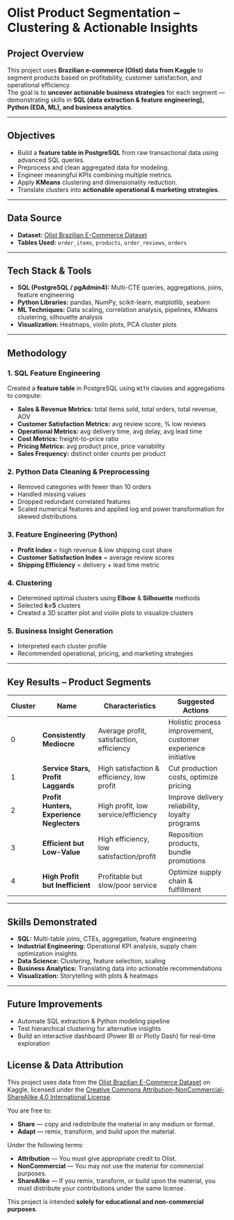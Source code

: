# Olist Product Segmentation – Clustering & Actionable Insights

## Project Overview
This project uses **Brazilian e-commerce (Olist) data from Kaggle** to segment products based on profitability, customer satisfaction, and operational efficiency.  
The goal is to **uncover actionable business strategies** for each segment — demonstrating skills in **SQL (data extraction & feature engineering), Python (EDA, ML), and business analytics**.

---

## Objectives
- Build a **feature table in PostgreSQL** from raw transactional data using advanced SQL queries.
- Preprocess and clean aggregated data for modeling.
- Engineer meaningful KPIs combining multiple metrics.
- Apply **KMeans** clustering and dimensionality reduction.
- Translate clusters into **actionable operational & marketing strategies**.

---

## Data Source
- **Dataset:** [Olist Brazilian E-Commerce Dataset](https://www.kaggle.com/datasets/olistbr/brazilian-ecommerce)
- **Tables Used:** `order_items`, `products`, `order_reviews`, `orders`

---

## Tech Stack & Tools
- **SQL (PostgreSQL / pgAdmin4):** Multi-CTE queries, aggregations, joins, feature engineering
- **Python Libraries:** pandas, NumPy, scikit-learn, matplotlib, seaborn
- **ML Techniques:** Data scaling, correlation analysis, pipelines, KMeans clustering, silhouette analysis
- **Visualization:** Heatmaps, violin plots, PCA cluster plots

---

## Methodology

### 1. **SQL Feature Engineering**
Created a **feature table** in PostgreSQL using `WITH` clauses and aggregations to compute:
- **Sales & Revenue Metrics:** total items sold, total orders, total revenue, AOV
- **Customer Satisfaction Metrics:** avg review score, % low reviews
- **Operational Metrics:** avg delivery time, avg delay, avg lead time
- **Cost Metrics:** freight-to-price ratio
- **Pricing Metrics:** avg product price, price variability
- **Sales Frequency:** distinct order counts per product

### 2. **Python Data Cleaning & Preprocessing**
- Removed categories with fewer than 10 orders
- Handled missing values
- Dropped redundant correlated features
- Scaled numerical features and applied log and power transformation for skewed distributions

### 3. **Feature Engineering (Python)**
- **Profit Index** = high revenue & low shipping cost share
- **Customer Satisfaction Index** = average review scores
- **Shipping Efficiency** = delivery + lead time metric

### 4. **Clustering**
- Determined optimal clusters using **Elbow** & **Silhouette** methods
- Selected **k=5** clusters
- Created a 3D scatter plot and violin plots to visualize clusters

### 5. **Business Insight Generation**
- Interpreted each cluster profile
- Recommended operational, pricing, and marketing strategies

---

## Key Results – Product Segments

| Cluster | Name | Characteristics | Suggested Actions |
|---------|------|-----------------|-------------------|
| 0 | **Consistently Mediocre** | Average profit, satisfaction, efficiency | Holistic process improvement, customer experience initiative |
| 1 | **Service Stars, Profit Laggards** | High satisfaction & efficiency, low profit | Cut production costs, optimize pricing |
| 2 | **Profit Hunters, Experience Neglecters** | High profit, low service/efficiency | Improve delivery reliability, loyalty programs |
| 3 | **Efficient but Low-Value** | High efficiency, low satisfaction/profit | Reposition products, bundle promotions |
| 4 | **High Profit but Inefficient** | Profitable but slow/poor service | Optimize supply chain & fulfillment |

---

## Skills Demonstrated
- **SQL:** Multi-table joins, CTEs, aggregation, feature engineering
- **Industrial Engineering:** Operational KPI analysis, supply chain optimization insights
- **Data Science:** Clustering, feature selection, scaling
- **Business Analytics:** Translating data into actionable recommendations
- **Visualization:** Storytelling with plots & heatmaps

---

## Future Improvements
- Automate SQL extraction & Python modeling pipeline
- Test hierarchical clustering for alternative insights
- Build an interactive dashboard (Power BI or Plotly Dash) for real-time exploration

## License & Data Attribution
This project uses data from the [Olist Brazilian E-Commerce Dataset](https://www.kaggle.com/datasets/olistbr/brazilian-ecommerce) on Kaggle, 
licensed under the [Creative Commons Attribution-NonCommercial-ShareAlike 4.0 International License](https://creativecommons.org/licenses/by-nc-sa/4.0/).

You are free to:
- **Share** — copy and redistribute the material in any medium or format.
- **Adapt** — remix, transform, and build upon the material.

Under the following terms:
- **Attribution** — You must give appropriate credit to Olist.
- **NonCommercial** — You may not use the material for commercial purposes.
- **ShareAlike** — If you remix, transform, or build upon the material, you must distribute your contributions under the same license.

This project is intended **solely for educational and non-commercial purposes**.

